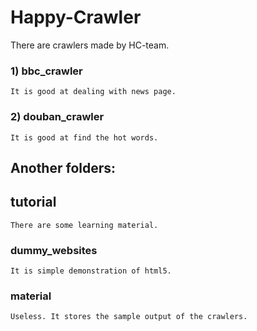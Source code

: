 # Happy-Crawler

There are crawlers made by HC-team.
    
### 1) bbc_crawler
    It is good at dealing with news page.

### 2) douban_crawler
    It is good at find the hot words.
    
## Another folders:

## tutorial
    There are some learning material.
    
### dummy_websites
    It is simple demonstration of html5.

### material
    Useless. It stores the sample output of the crawlers.


